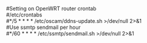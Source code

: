 #Setting on OpenWRT router crontab  
#/etc/crontabs   
#\*/5 * * * * /etc/oscam/ddns-update.sh >/dev/null 2>&1  
#Use ssmtp sendmail per hour  
#\*/60 * * * * /etc/ssmtp/sendmail.sh >/dev/null 2>&1   
